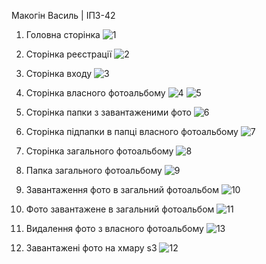 Макогін Василь  | ІПЗ-42

  1. Головна сторінка
  ![1](https://github.com/user-attachments/assets/7e34b061-6b73-4064-a839-a63284b9b425)


  2. Сторінка реєстрації
     ![2](https://github.com/user-attachments/assets/258cd44e-67d8-48bd-b781-e0f1f1ce297a)


  3. Сторінка входу
  ![3](https://github.com/user-attachments/assets/3ac278c2-a3e9-4d6b-95ed-5c01c193ed26)


  4. Сторінка власного фотоальбому
     ![4](https://github.com/user-attachments/assets/401f7e12-b4b7-4351-9aeb-bef8a11bc365)
![5](https://github.com/user-attachments/assets/b9f8bff0-ba65-415f-a8f1-f0e58693256b)


  5. Сторінка папки з завантаженими фото
     ![6](https://github.com/user-attachments/assets/21a300a1-2f76-4f80-bb43-023b636223f4)


  6. Сторінка підпапки в папці власного фотоальбому
     ![7](https://github.com/user-attachments/assets/ba4e4dff-6e56-48d0-8471-d1c2af88e13d)


  7. Сторінка загального фотоальбому
     ![8](https://github.com/user-attachments/assets/052bdf05-3d23-4ff3-ab40-e97e32031711)


  8. Папка загального фотоальбому
     ![9](https://github.com/user-attachments/assets/fcc6c2e9-a8e0-4fc5-a6ca-8c01150be246)


  9. Завантаження фото в загальний фотоальбом
![10](https://github.com/user-attachments/assets/f1030d78-c275-420b-b710-1c559db229a2)


  10. Фото завантажене в загальний фотоальбом
      ![11](https://github.com/user-attachments/assets/0457f675-31fb-48b0-b9d6-9539d936a76d)

      
  12. Видалення фото з власного фотоальбому
      ![13](https://github.com/user-attachments/assets/bd89d7c9-d4a7-4fa7-b079-c3db97c416a2)


  13. Завантажені фото на хмару s3
      ![12](https://github.com/user-attachments/assets/5141d29f-b92f-45a4-ab3c-ec4fecaa90fb)


 
